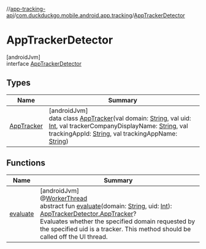 //[app-tracking-api](../../../index.md)/[com.duckduckgo.mobile.android.app.tracking](../index.md)/[AppTrackerDetector](index.md)

# AppTrackerDetector

[androidJvm]\
interface [AppTrackerDetector](index.md)

## Types

| Name | Summary |
|---|---|
| [AppTracker](-app-tracker/index.md) | [androidJvm]<br>data class [AppTracker](-app-tracker/index.md)(val domain: [String](https://kotlinlang.org/api/latest/jvm/stdlib/kotlin/-string/index.html), val uid: [Int](https://kotlinlang.org/api/latest/jvm/stdlib/kotlin/-int/index.html), val trackerCompanyDisplayName: [String](https://kotlinlang.org/api/latest/jvm/stdlib/kotlin/-string/index.html), val trackingAppId: [String](https://kotlinlang.org/api/latest/jvm/stdlib/kotlin/-string/index.html), val trackingAppName: [String](https://kotlinlang.org/api/latest/jvm/stdlib/kotlin/-string/index.html)) |

## Functions

| Name | Summary |
|---|---|
| [evaluate](evaluate.md) | [androidJvm]<br>@[WorkerThread](https://developer.android.com/reference/kotlin/androidx/annotation/WorkerThread.html)<br>abstract fun [evaluate](evaluate.md)(domain: [String](https://kotlinlang.org/api/latest/jvm/stdlib/kotlin/-string/index.html), uid: [Int](https://kotlinlang.org/api/latest/jvm/stdlib/kotlin/-int/index.html)): [AppTrackerDetector.AppTracker](-app-tracker/index.md)?<br>Evaluates whether the specified domain requested by the specified uid is a tracker. This method should be called off the UI thread. |
